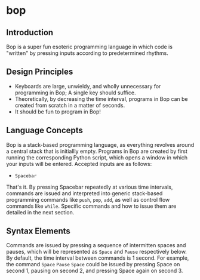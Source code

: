 # bop
## Introduction
Bop is a super fun esoteric programming language in which code is "written" by pressing inputs according to predetermined rhythms.
## Design Principles
- Keyboards are large, unwieldy, and wholly unnecessary for programming in Bop; A single key should suffice.
- Theoretically, by decreasing the time interval, programs in Bop can be created from scratch in a matter of seconds.
- It should be fun to program in Bop!
## Language Concepts
Bop is a stack-based programming language, as everything revolves around a central stack that is initiallly empty. Programs in Bop are created by first running the corresponding Python script, which opens a window in which your inputs will be entered. Accepted inputs are as follows:
- `Spacebar`

That's it.
By pressing Spacebar repeatedly at various time intervals, commands are issued and interpreted into generic stack-based programming commands like `push`, `pop`, `add`, as well as control flow commands like `while`. Specific commands and how to issue them are detailed in the next section.
## Syntax Elements
Commands are issued by pressing a sequence of intermitten spaces and pauses, which will be represented as `Space` and `Pause` respectively below.
By default, the time interval between commands is 1 second. For example, the command `Space` `Pause` `Space` could be issued by pressing Space on second 1, pausing on second 2, and pressing Space again on second 3.
